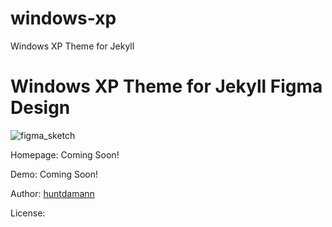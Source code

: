 # windows-xp
Windows XP Theme for Jekyll

# Windows XP Theme for Jekyll Figma Design

![figma_sketch](https://github.com/huntdamann/windows-xp/Figma_Design.png)

Homepage: Coming Soon!

Demo: Coming Soon!

Author: [huntdamann](https://github.com/huntdamann)

License: 
